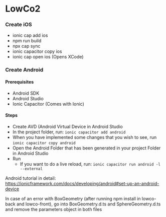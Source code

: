 # LowCo2

### Create iOS
- ionic cap add ios
- npm run build
- npx cap sync
- ionic capacitor copy ios
- ionic cap open ios (Opens XCode)

### Create Android
#### Prerequisites
- Android SDK
- Android Studio
- Ionic Capacitor (Comes with Ionic)

#### Steps
- Create AVD (Android Virtual Device in Android Studio
- In the project folder, run: `ionic capacitor add android`
- When you have implemented some changes that you wish to see, run `ionic capacitor copy android`
- Open the Android Folder that has been generated in your project Folder in Android Studio
- Run
  - If you want to do a live reload, run: `ionic capacitor run android -l --external`

Android tutorial in detail: https://ionicframework.com/docs/developing/android#set-up-an-android-device

In case of an error with BoxGeometry (after running npm install in lowco-back and lowco-front), go into BoxGeometry.d.ts and SphereGeometry.d.ts and remove the parameters object in both files
